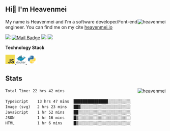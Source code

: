 ## Hi👋 I'm Heavenmei
<img align="right" src="https://github-readme-stats.vercel.app/api?username=heavenmei&show_icons=true&theme=material-palenight&hide_border=false&include_all_commits=false&count_private=false" alt="heavenmei" />

My name is Heavenmei and I'm a software developer/Font-end engineer. You can find me on my cite [heavenmei.io](https://heavenmei.github.io/)

[![](https://visitor-badge.laobi.icu/badge?page_id=heavenmei.heavenmei)](https://visitor-badge.laobi.icu/badge?page_id=heavenmei.heavenmei)
[![Mail Badge](https://img.shields.io/badge/-gmail-c14438?style=flat&logo=Gmail&logoColor=white&link=mailto:heavenmei.huang@gmail.com)](mailto:heavenmei.huang@gmail.com)
[![](https://img.shields.io/github/stars/heavenmei?color=fefb7b&logo=Undertale)](https://github-readme-stats.vercel.app/api?username=heavenmei&hide_title=false&hide_border=true&show_icons=true&include_all_commits=true&line_height=20&bg_color=0,EC6C6C,FFD479,FFFC79,73FA79&theme=graywhite&locale=cn)
[![](https://img.shields.io/github/followers/heavenmei?color=27da6b&logo=Handshake)](https://github.com/heavenmei?tab=followers)

**Technology Stack**

<p>
  <a href="https://developer.mozilla.org/en-US/docs/Web/JavaScript" target="_blank" rel="noreferrer"> <img src="https://raw.githubusercontent.com/devicons/devicon/master/icons/javascript/javascript-original.svg" alt="javascript" width="30" height="30"/> </a>
  <a href="https://www.docker.com/" target="_blank" rel="noreferrer"> <img src="https://raw.githubusercontent.com/devicons/devicon/master/icons/docker/docker-original-wordmark.svg" alt="docker" width="30" height="30"/> </a>
  <a href="https://www.python.org" target="_blank" rel="noreferrer"> <img src="https://raw.githubusercontent.com/devicons/devicon/master/icons/python/python-original.svg" alt="python" width="30" height="30"/> </a>
</p>


## Stats
<img align="right" src="https://github-readme-stats.vercel.app/api/top-langs/?username=heavenmei&theme=material-palenight&hide_border=false&include_all_commits=false&count_private=false&layout=compact" alt="heavenmei" />

<!--START_SECTION:waka-->

```txt
Total Time: 22 hrs 42 mins

TypeScript    13 hrs 47 mins  ███████████████░░░░░░░░░░   59.49 %
Image (svg)   2 hrs 23 mins   ██▓░░░░░░░░░░░░░░░░░░░░░░   10.31 %
JavaScript    1 hr 52 mins    ██░░░░░░░░░░░░░░░░░░░░░░░   08.09 %
JSON          1 hr 16 mins    █▒░░░░░░░░░░░░░░░░░░░░░░░   05.52 %
HTML          1 hr 6 mins     █▒░░░░░░░░░░░░░░░░░░░░░░░   04.80 %
```

<!--END_SECTION:waka-->


<!--
**heavenmei/heavenmei** is a ✨ _special_ ✨ repository because its `README.md` (this file) appears on your GitHub profile.

Here are some ideas to get you started:

- 🔭 I’m currently working on ...
- 🌱 I’m currently learning ...
- 👯 I’m looking to collaborate on ...
- 🤔 I’m looking for help with ...
- 💬 Ask me about ...
- 📫 How to reach me: ...
- 😄 Pronouns: ...
- ⚡ Fun fact: ...
-->


